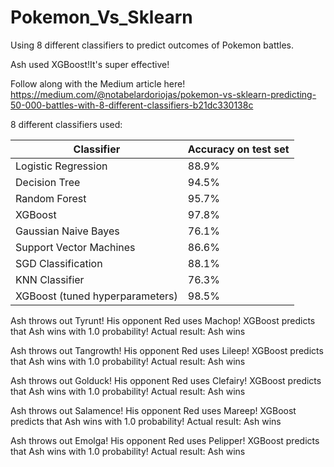 # Pokemon_Vs_Sklearn
Using 8 different classifiers to predict outcomes of Pokemon battles.

Ash used XGBoost!It's super effective!

Follow along with the Medium article here!
https://medium.com/@notabelardoriojas/pokemon-vs-sklearn-predicting-50-000-battles-with-8-different-classifiers-b21dc330138c

8 different classifiers used:

| Classifier                      | Accuracy on test set |
|---------------------------------|----------------------|
| Logistic Regression             | 88.9%                |
| Decision Tree                   | 94.5%                |
| Random Forest                   | 95.7%                |
| XGBoost                         | 97.8%                |
| Gaussian Naive Bayes            | 76.1%                |
| Support Vector Machines         | 86.6%                |
| SGD Classification              | 88.1%                |
| KNN Classifier                  | 76.3%                |
| XGBoost (tuned hyperparameters) | 98.5%                |

Ash throws out Tyrunt! His opponent Red uses Machop!
XGBoost predicts that Ash wins with 1.0 probability!
Actual result: Ash wins

Ash throws out Tangrowth! His opponent Red uses Lileep!
XGBoost predicts that Ash wins with 1.0 probability!
Actual result: Ash wins

Ash throws out Golduck! His opponent Red uses Clefairy!
XGBoost predicts that Ash wins with 1.0 probability!
Actual result: Ash wins

Ash throws out Salamence! His opponent Red uses Mareep!
XGBoost predicts that Ash wins with 1.0 probability!
Actual result: Ash wins

Ash throws out Emolga! His opponent Red uses Pelipper!
XGBoost predicts that Ash wins with 1.0 probability!
Actual result: Ash wins
